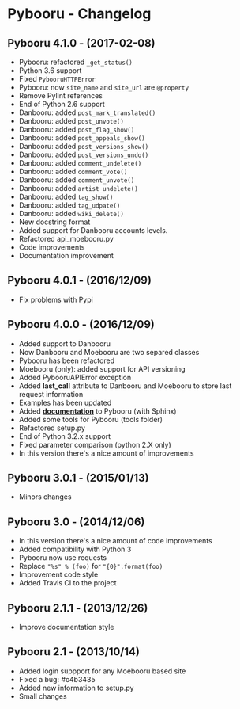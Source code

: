 # Pybooru - Changelog

## Pybooru 4.1.0 - (2017-02-08)
- Pybooru: refactored `_get_status()`
- Python 3.6 support
- Fixed `PybooruHTTPError`
- Pybooru: now `site_name` and `site_url` are `@property`
- Remove Pylint references
- End of Python 2.6 support
- Danbooru: added `post_mark_translated()`
- Danbooru: added `post_unvote()`
- Danbooru: added `post_flag_show()`
- Danbooru: added `post_appeals_show()`
- Danbooru: added `post_versions_show()`
- Danbooru: added `post_versions_undo()`
- Danbooru: added `comment_undelete()`
- Danbooru: added `comment_vote()`
- Danbooru: added `comment_unvote()`
- Danbooru: added `artist_undelete()`
- Danbooru: added `tag_show()`
- Danbooru: added `tag_udpate()`
- Danbooru: added `wiki_delete()`
- New docstring format
- Added support for Danbooru accounts levels.
- Refactored api_moebooru.py
- Code improvements
- Documentation improvement

## Pybooru 4.0.1 - (2016/12/09)
- Fix problems with Pypi

## Pybooru 4.0.0 - (2016/12/09)
- Added support to Danbooru
- Now Danbooru and Moebooru are two separed classes
- Pybooru has been refactored
- Moebooru (only): added support for API versioning
- Added PybooruAPIError exception
- Added **last_call** attribute to Danbooru and Moebooru to store last request information
- Examples has been updated
- Added **[documentation](http://pybooru.readthedocs.io/en/stable/)** to Pybooru (with Sphinx)
- Added some tools for Pybooru (tools folder)
- Refactored setup.py
- End of Python 3.2.x support
- Fixed parameter comparison (python 2.X only)
- In this version there's a nice amount of improvements

## Pybooru 3.0.1 - (2015/01/13)
- Minors changes

## Pybooru 3.0 - (2014/12/06)
- In this version there's a nice amount of code improvements
- Added compatibility with Python 3
- Pybooru now use requests
- Replace `"%s" % (foo)` for `"{0}".format(foo)`
- Improvement code style
- Added Travis CI to the project

## Pybooru 2.1.1 - (2013/12/26)
- Improve documentation style

## Pybooru 2.1 - (2013/10/14)
- Added login suppport for any Moebooru based site
- Fixed a bug: #c4b3435
- Added new information to setup.py
- Small changes
